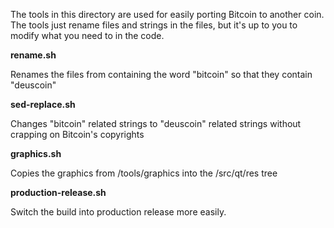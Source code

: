 The tools in this directory are used for easily porting Bitcoin to another coin. The tools just rename files and strings in the files, but it's up to you to modify what you need to in the code.

**rename.sh**

Renames the files from containing the word "bitcoin" so that they contain "deuscoin"

**sed-replace.sh**

Changes "bitcoin" related strings to "deuscoin" related strings without crapping on Bitcoin's copyrights

**graphics.sh**

Copies the graphics from /tools/graphics into the /src/qt/res tree

**production-release.sh**

Switch the build into production release more easily.
